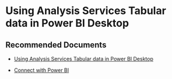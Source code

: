  <properties
	description="power bi"
	pageTitle="power bi"
	description="power bi"
	service="Microsoft.AnalysisServices"
	resource="servers"
	authors="pjfreitas"
	ms.author="pfreitas"
	displayOrder="30"
	selfHelpType="generic"
	supportTopicIds="32558778"
	productPesIds="16157"
	cloudEnvironments="public, MoonCake, fairfax" 
	articleId="bdd13e33-c480-311a-2732-386781b82ba0"
/>

# Using Analysis Services Tabular data in Power BI Desktop

## **Recommended Documents**

* [Using Analysis Services Tabular data in Power BI Desktop](https://docs.microsoft.com/power-bi/desktop-analysis-services-tabular-data)

* [Connect with Power BI](https://docs.microsoft.com/azure/analysis-services/analysis-services-connect-pbi)




